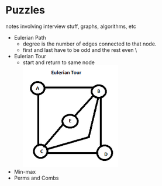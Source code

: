# Puzzles
notes involving interview stuff, graphs, algorithms, etc

- Eulerian Path 
  - degree is the number of edges connected to that node.
  - first and last have to be odd and the rest even \
- Eulerian Tour 
  - start and return to same node
  ![et.png](et.png)
- Min-max
- Perms and Combs
